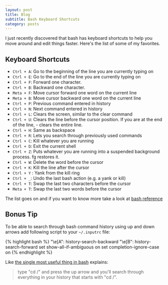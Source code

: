 ```yaml
---
layout: post
title: Blog
subtitle: Bash Keyboard Shortcuts
category: posts
---
```


I just recently discovered that bash has keyboard shortcuts to help you move around and edit things faster. Here's the list of some of my favorites.

## Keyboard Shortcuts

- <code>Ctrl + A</code>: Go to the beginning of the line you are currently typing on
- <code>Ctrl + E</code>: Go to the end of the line you are currently typing on
- <code>Ctrl + F</code>: Forward one character.
- <code>Ctrl + B</code>: Backward one character.
- <code>Meta + F</code>: Move cursor forward one word on the current line
- <code>Meta + B</code>: Move cursor backward one word on the current line
- <code>Ctrl + P</code>: Previous command entered in history
- <code>Ctrl + N</code>: Next command entered in history
- <code>Ctrl + L</code>: Clears the screen, similar to the clear command
- <code>Ctrl + U</code>: Clears the line before the cursor position. If you are at the end of the line, - clears the entire line.
- <code>Ctrl + H</code>: Same as backspace
- <code>Ctrl + R</code>: Lets you search through previously used commands
- <code>Ctrl + C</code>: Kill whatever you are running
- <code>Ctrl + D</code>: Exit the current shell
- <code>Ctrl + Z</code>: Puts whatever you are running into a suspended background process. fg restores it.
- <code>Ctrl + W</code>: Delete the word before the cursor
- <code>Ctrl + K</code>: Kill the line after the cursor
- <code>Ctrl + Y</code> : Yank from the kill ring
- <code>Ctrl + _</code>: Undo the last bash action (e.g. a yank or kill)
- <code>Ctrl + T</code>: Swap the last two characters before the cursor
- <code>Meta + T</code>: Swap the last two words before the cursor

The list goes on and if you want to know more take a look at [bash reference][]

## Bonus Tip

To be able to search through bash command history using up and down arrows add following script to your <code>~/.inputrc</code> file:

{% highlight bash %}
"\e[A": history-search-backward
"\e[B": history-search-forward
set show-all-if-ambiguous on
set completion-ignore-case on
{% endhighlight %}

Like [the single most useful thing in bash][] explains:

> type "cd /" and press the up arrow and you'll search through everything in your history that starts with "cd /".

[bash reference]: http://www.gnu.org/software/bash/manual/bashref.html#Command-Line-Editing
[the single most useful thing in bash]: https://coderwall.com/p/oqtj8w